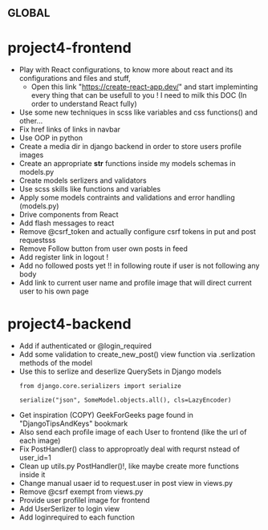  GLOBAL
-
# project4-frontend
-   Play with React configurations, to know more about react and its configurations and files and stuff, 
    -   Open this link "https://create-react-app.dev/" and start impleminting every thing that can be usefull to you ! I need to milk this DOC (In order to understand React fully)
-   Use some new techniques in scss like variables and css functions() and other...
-   Fix href links of links <a> in navbar <DONE>
-   Use OOP in python  <DONE>
-   Create a media dir in django backend in order to store users profile images 
-   Create an appropriate __str__ functions inside my models schemas in models.py
-   Create models serlizers and validators <DONE>
-   Use scss skills like functions and variables
-   Apply some models contraints and validations and error handling (models.py)
-   Drive components from React <DONE>
-   Add flash messages to react
-   Remove @csrf_token and actually configure csrf tokens in put and post requestsss
-   Remove Follow button from user own posts in feed
-   Add register link in logout !
-   Add no followed posts yet !! in following route if user is not following any body
-   Add link to current user name and profile image that will direct current user to his own page


# project4-backend
-   Add if authenticated or @login_required
-   Add some validation to create_new_post() view function via .serlization methods of the model
-   Use this to serlize and deserlize QuerySets in Django models 
    ```
    from django.core.serializers import serialize

    serialize("json", SomeModel.objects.all(), cls=LazyEncoder)
    ```
-   Get inspiration (COPY) GeekForGeeks page found in "DjangoTipsAndKeys" bookmark
-   Also send each profile image of each User to frontend (like the url of each image)
-   Fix PostHandler() class to approproatly deal with requrst nstead of user_id=1
-   Clean up utils.py PostHandler()!, like maybe create more functions inside it
-   Change manual usaer id to request.user in post view in views.py
-   Remove @csrf exempt from views.py
-   Provide user profilel image for frontend
-   Add UserSerlizer to login view
-   Add loginrequired to each function